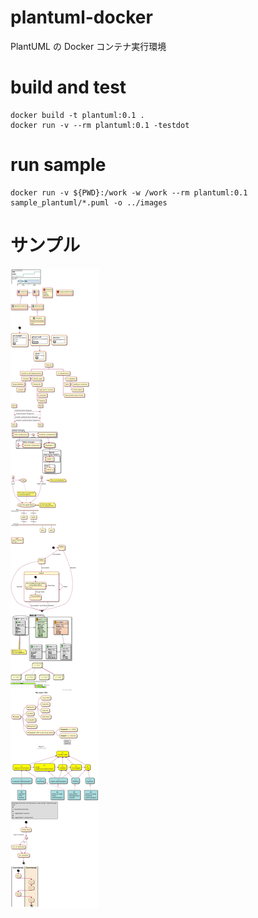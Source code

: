 # plantuml-docker

PlantUML の Docker コンテナ実行環境

# build and test

```
docker build -t plantuml:0.1 .
docker run -v --rm plantuml:0.1 -testdot
```

# run sample

```
docker run -v ${PWD}:/work -w /work --rm plantuml:0.1 sample_plantuml/*.puml -o ../images
```

# サンプル
![](sample_image.jpg)

